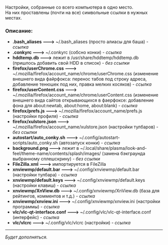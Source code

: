 Настройки, собранные со всего компьютера в одно место.  
На них проставлены (почти на все) символьные ссылки в нужных местах.



### Описание:
+ **.bash_aliases --->** ~/.bash_aliases (просто алиасы для баша) - *ссылка*
+ **.conkyrc --->** ~/.conkyrc (собсно конки) - *ссылка*
+ **hddtemp.db --->** лежит в /usr/share/hddtemp/hddtemp.db (пришлось добавить свой HDD в список) - *без ссылки*
+ **firefox/userChrome.css --->** ~/.mozilla/firefox/account_name/chrome/userChrome.css (изменение внешнего вида файрфокса: перенос табов под строку адреса, добавление тенюшек под них, правка мелких косяков) - *ссылка*
+ **firefox/userContent.css --->** ~/.mozilla/firefox/account_name/chrome/userContent.css (изменение внешнего вида сайтов открывающихся в фаерфоксе: добавление фона для about:newtab, about:home, about:blank) - *ссылка*
+ **firefox/prefs.js --->** ~/.mozilla/firefox/account_name/prefs.js (настройки профиля) - *ссылка*
+ **firefox/xulstore.json --->** ~/.mozilla/firefox/account_name/xulstore.json (настройки тулбаров) - *без ссылки*
+ **autostart/auto_conky.sh --->** ~/.config/autostart-scripts/auto_conky.sh (автозапуск конки) - *ссылка*
+ **background.png --->** лежит в ~/.local/share/plasma/look-and-feel/theme-name/contents/splash/images/ (замена бэкграунда выбранному сплешскрину) - *без ссылки*
+ **FileZilla.xml --->** импортируется в FileZilla
+ **xnviewmp/default.bar --->** ~/.config/xnviewmp/default.bar (настройки тулбара) - *ссылка*
+ **xnviewmp/default.keys --->** ~/.config/xnviewmp/default.keys (настройки клавиш) - *ссылка*
+ **xnviewmp/XnView.db --->** ~/.config/xnviewmp/XnView.db (база для рейтингов, комментов и т.д.) - *ссылка*
+ **xnviewmp/xnview.ini --->** ~/.config/xnviewmp/xnview.ini (настройки программы) - *ссылка*
+ **vlc/vlc-qt-interface.conf --->** ~/.config/vlc/vlc-qt-interface.conf (интерфейс) - *ссылка*
+ **vlc/vlcrc --->** ~/.config/vlc/vlcrc (настройки) - *ссылка*

-----
*Будет дополняться.*